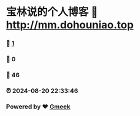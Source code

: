 # 宝林说的个人博客 :link: http://mm.dohouniao.top 
### :page_facing_up: [1](http://mm.dohouniao.top/tag.html) 
### :speech_balloon: 0 
### :hibiscus: 46 
### :alarm_clock: 2024-08-20 22:33:46 
### Powered by :heart: [Gmeek](https://github.com/Meekdai/Gmeek)
